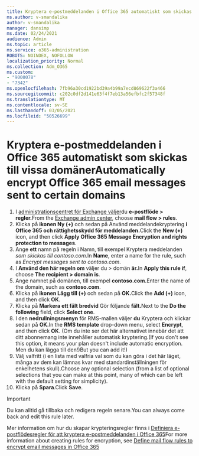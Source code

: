 ```yaml
---
title: Kryptera e-postmeddelanden i Office 365 automatiskt som skickas till vissa domäner
ms.author: v-smandalika
author: v-smandalika
manager: dansimp
ms.date: 02/24/2021
audience: Admin
ms.topic: article
ms.service: o365-administration
ROBOTS: NOINDEX, NOFOLLOW
localization_priority: Normal
ms.collection: Adm_O365
ms.custom:
- "9000078"
- "7342"
ms.openlocfilehash: 7fb96a30cd1922bd39a4b99a7ecd869622f3a466
ms.sourcegitcommit: c202c0df2d141e63f4f7eb13a56efbfc2f57348f
ms.translationtype: MT
ms.contentlocale: sv-SE
ms.lasthandoff: 03/05/2021
ms.locfileid: "50526699"
---
```

# <a name="automatically-encrypt-office-365-email-messages-sent-to-certain-domains"></a><span data-ttu-id="66afb-102">Kryptera e-postmeddelanden i Office 365 automatiskt som skickas till vissa domäner</span><span class="sxs-lookup"><span data-stu-id="66afb-102">Automatically encrypt Office 365 email messages sent to certain domains</span></span>

1. <span data-ttu-id="66afb-103">I [administrationscentret för Exchange väljer](https://outlook.office365.com/ecp/)du **e-postflöde > regler.**</span><span class="sxs-lookup"><span data-stu-id="66afb-103">From the [Exchange admin center](https://outlook.office365.com/ecp/), choose **mail flow > rules**.</span></span> 
2. <span data-ttu-id="66afb-104">Klicka på **ikonen Ny (+)** och sedan på Använd meddelandekryptering **i Office 365 och rättighetsskydd för meddelanden.**</span><span class="sxs-lookup"><span data-stu-id="66afb-104">Click the **New (+)** icon, and then click **Apply Office 365 Message Encryption and rights protection to messages**.</span></span>
3. <span data-ttu-id="66afb-105">Ange **ett** namn på regeln i Namn, till exempel Kryptera meddelanden *som skickas till contoso.com.*</span><span class="sxs-lookup"><span data-stu-id="66afb-105">In **Name**, enter a name for the rule, such as *Encrypt messages sent to contoso.com*.</span></span>
4. <span data-ttu-id="66afb-106">I **Använd den här regeln om** väljer du > domän **är.**</span><span class="sxs-lookup"><span data-stu-id="66afb-106">In **Apply this rule if**, choose **The recipient > domain is**.</span></span> 
5. <span data-ttu-id="66afb-107">Ange namnet på domänen, till exempel **contoso.com.**</span><span class="sxs-lookup"><span data-stu-id="66afb-107">Enter the name of the domain, such as **contoso.com**.</span></span>
6. <span data-ttu-id="66afb-108">Klicka på **ikonen Lägg till (+)** och sedan på **OK.**</span><span class="sxs-lookup"><span data-stu-id="66afb-108">Click the **Add (+)** icon, and then click **OK**.</span></span>
7. <span data-ttu-id="66afb-109">Klicka på **Markera ett fält bredvid** Gör följande **fält.**</span><span class="sxs-lookup"><span data-stu-id="66afb-109">Next to the **Do the following** field, click **Select one**.</span></span> 
8. <span data-ttu-id="66afb-110">I den **nedrullningsmenyn** för RMS-mallen väljer **du** Kryptera och klickar sedan på **OK.**</span><span class="sxs-lookup"><span data-stu-id="66afb-110">In the **RMS template** drop-down menu, select **Encrypt**, and then click **OK**.</span></span> <span data-ttu-id="66afb-111">(Om du inte ser det här alternativet innebär det att ditt abonnemang inte innehåller automatisk kryptering.</span><span class="sxs-lookup"><span data-stu-id="66afb-111">(If you don't see this option, it means your plan doesn't include automatic encryption.</span></span> <span data-ttu-id="66afb-112">Men du kan lägga till den!)</span><span class="sxs-lookup"><span data-stu-id="66afb-112">But you can add it!)</span></span>
9. <span data-ttu-id="66afb-113">Välj valfritt (i en lista med valfria val som du kan göra i det här läget, många av dem kan lämnas kvar med standardinställningen för enkelhetens skull).</span><span class="sxs-lookup"><span data-stu-id="66afb-113">Choose any optional selection (from a list of optional selections that you can make at this point, many of which can be left with the default setting for simplicity).</span></span>
10. <span data-ttu-id="66afb-114">Klicka på **Spara**.</span><span class="sxs-lookup"><span data-stu-id="66afb-114">Click **Save**.</span></span>

> [!IMPORTANT]
> <span data-ttu-id="66afb-115">Du kan alltid gå tillbaka och redigera regeln senare.</span><span class="sxs-lookup"><span data-stu-id="66afb-115">You can always come back and edit this rule later.</span></span>

<span data-ttu-id="66afb-116">Mer information om hur du skapar krypteringsregler finns i [Definiera e-postflödesregler för att kryptera e-postmeddelanden i Office 365](https://docs.microsoft.com/microsoft-365/compliance/define-mail-flow-rules-to-encrypt-email)</span><span class="sxs-lookup"><span data-stu-id="66afb-116">For more information about creating rules for encryption, see [Define mail flow rules to encrypt email messages in Office 365](https://docs.microsoft.com/microsoft-365/compliance/define-mail-flow-rules-to-encrypt-email)</span></span>